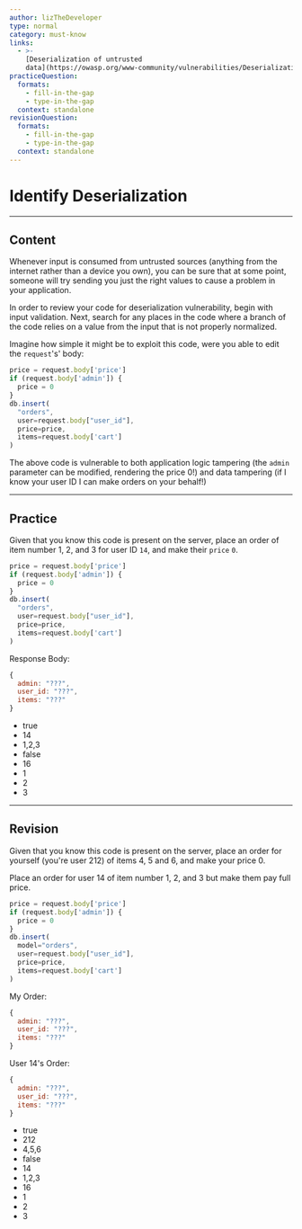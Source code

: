 ```yaml
---
author: lizTheDeveloper
type: normal
category: must-know
links:
  - >-
    [Deserialization of untrusted
    data](https://owasp.org/www-community/vulnerabilities/Deserialization_of_untrusted_data){website}
practiceQuestion:
  formats:
    - fill-in-the-gap
    - type-in-the-gap
  context: standalone
revisionQuestion:
  formats:
    - fill-in-the-gap
    - type-in-the-gap
  context: standalone
---
```


# Identify Deserialization


---

## Content

Whenever input is consumed from untrusted sources (anything from the internet rather than a device you own), you can be sure that at some point, someone will try sending you just the right values to cause a problem in your application.

In order to review your code for deserialization vulnerability, begin with input validation.  Next, search for any places in the code where a branch of the code relies on a value from the input that is not properly normalized.

Imagine how simple it might be to exploit this code, were you able to edit the `request`'s' body:

```js
price = request.body['price']
if (request.body['admin']) {
  price = 0
}
db.insert(
  "orders",
  user=request.body["user_id"],
  price=price,
  items=request.body['cart']
)
```

The above code is vulnerable to both application logic tampering (the `admin` parameter can be modified, rendering the price 0!) and data tampering (if I know your user ID I can make orders on your behalf!)


---

## Practice

Given that you know this code is present on the server, place an order of item number 1, 2, and 3 for user ID `14`, and make their `price` `0`.

```js
price = request.body['price']
if (request.body['admin']) {
  price = 0
}
db.insert(
  "orders",
  user=request.body["user_id"],
  price=price,
  items=request.body['cart']
)
```

Response Body:

```js
{
  admin: "???",
  user_id: "???",
  items: "???"
}
```

- true
- 14
- 1,2,3
- false
- 16
- 1
- 2
- 3


---

## Revision

Given that you know this code is present on the server, place an order for yourself (you're user 212) of items 4, 5 and 6, and make your price 0.

Place an order for user 14 of item number 1, 2, and 3 but make them pay full price.

```js
price = request.body['price']
if (request.body['admin']) {
  price = 0
}
db.insert(
  model="orders",
  user=request.body["user_id"], 
  price=price,
  items=request.body['cart']
)
```

My Order:

```js
{
  admin: "???",
  user_id: "???",
  items: "???"
}
```

User 14's Order:

```js
{
  admin: "???",
  user_id: "???",
  items: "???"
}
```

- true
- 212
- 4,5,6
- false
- 14
- 1,2,3
- 16
- 1
- 2
- 3
